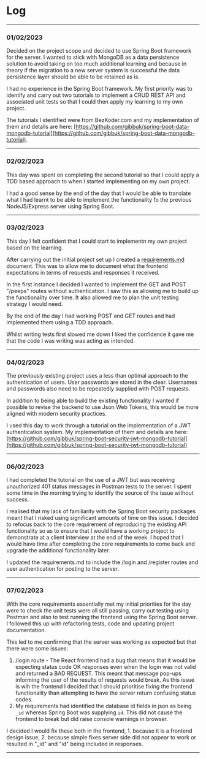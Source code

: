 # Log

---

### 01/02/2023

Decided on the project scope and decided to use Spring Boot framework for the server. I wanted to stick with MongoDB as a data persistence solution to avoid taking on too much additional learning and because in theory if the migration to a new server system is successful the data persistence layer should be able to be retained as is.

I had no experience in the Spring Boot framework. My first priority was to identify and carry out two tutorials to implement a CRUD REST API and associated unit tests so that I could then apply my learning to my own project.

The tutorials I identified were from BezKoder.com and my implementation of them and details are here: [https://github.com/gibbuk/spring-boot-data-mongodb-tutorial](https://github.com/gibbuk/spring-boot-data-mongodb-tutorial).

---
### 02/02/2023

This day was spent on completing the second tutorial so that I could apply a TDD based approach to when I started implementing on my own project.

I had a good sense by the end of the day that I would be able to translate what I had learnt to be able to implement the functionality fo the previous NodeJS/Express server using Spring Boot.

---
### 03/02/2023
This day I felt confident that I could start to implementn my own project based on the learning.

After carrying out the initial project set up I created a [requirements.md](./requirements.md) document. This was to allow me to document what the frontend expectations in terms of requests and responses it received. 

In the first instance I decided I wanted to implement the GET and POST "/peeps" routes without authentication. I saw this as allowing me to build up the functionality over time. It also allowed me to plan the unit testing strategy I would need.

By the end of the day I had working POST and GET routes and had implemented them using a TDD approach.

Whilst writing tests first slowed me down I liked the confidence it gave me that the code I was writing was acting as intended.

---
### 04/02/2023
The previously existing project uses a less than optimal approach to the authentication of users. User passwords are stored in the clear. Usernames and passwords also need to be repeatedly supplied with POST requests.

In addition to being able to build the existing functionality I wanted if possible to revise the backend to use Json Web Tokens, this would be more aligned with modern security practices.

I used this day to work through a tutorial on the implementation of a JWT authentication system. My implementation of them and details are here: [https://github.com/gibbuk/spring-boot-security-jwt-mongodb-tutorial](https://github.com/gibbuk/spring-boot-security-jwt-mongodb-tutorial)

---
### 06/02/2023
I had completed the tutorial on the use of a JWT but was receiving unauthorized 401 status messages in Postman tests to the server. I spent some time in the morning trying to identify the source of the issue without success.

I realised that my lack of familiarity with the Spring Boot security packages meant that I risked using significant amounts of time on this issue. I decided to refocus back to the core requirement of reproducing the existing API functionality so as to ensure that I would have a working project to demonstrate at a client interview at the end of the week. I hoped that I would have time after completing the core requirements to come back and upgrade the additional functionality later.

I updated the requirements.md to include the /login and /register routes and user authentication for posting to the server. 

---
### 07/02/2023

With the core requirements essentially met my initial priorities for the day were to check the unit tests were all still passing, carry out testing using Postman and also to test running the frontend using the Spring Boot server. I followed this up with refactoring tests, code and updating project documentation.

This led to me confirming that the server was working as expected but that there were some issues:
1. /login route - The React frontend had a bug that means that it would be expecting status code OK responses even when the login was not valid and returned a BAD REQUEST. This meant that message pop-ups informing the user of the results of requests would break. As this issue is wih the frontend I decided that I should prioritise fixing the frontend functionality than attempting to have the server return confusing status codes.
2. My requirements had identified the database id fields in json as being `_id` whereas Spring Boot was supplying `id`. This did not cause the frontend to break but did raise console warnings in browser.

I decided I would fix these both in the frontend, 1. because it is a frontend design issue, 2. because simple fixes server side did not appear to work or resulted in "_id" and "id" being included in responses.

---


